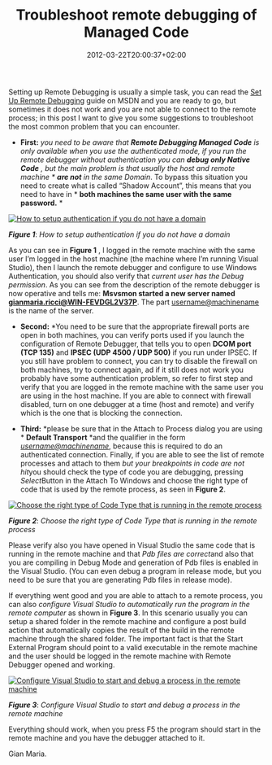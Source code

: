 ﻿---
title: "Troubleshoot remote debugging of Managed Code"
description: ""
date: 2012-03-22T20:00:37+02:00
draft: false
tags: [Debugging,Visual Studio]
categories: [Visual Studio]
---
Setting up Remote Debugging is usually a simple task, you can read the [Set Up Remote Debugging](http://msdn.microsoft.com/en-us/library/bt727f1t.aspx) guide on MSDN and you are ready to go, but sometimes it does not work and you are not able to connect to the remote process; in this post I want to give you some suggestions to troubleshoot the most common problem that you can encounter.

* **First:** *you need to be aware that  **Remote Debugging Managed Code** is only available when you use the authenticated mode, if you run the remote debugger without authentication you can  **debug only Native Code** , but the main problem is that usually *the host and remote machine* * **are not** in the same Domain*. To bypass this situation you need to create what is called “Shadow Account”, this means that you need to have in * **both machines the same user with the same password.** *

[![How to setup authentication if you do not have a domain](http://www.codewrecks.com/blog/wp-content/uploads/2012/03/image_thumb26.png "Setup Authentication")](http://www.codewrecks.com/blog/wp-content/uploads/2012/03/image26.png)

 ***Figure 1***: *How to setup authentication if you do not have a domain*

As you can see in  **Figure 1** , I logged in the remote machine with the same user I’m logged in the host machine (the machine where I’m running Visual Studio), then I launch the remote debugger and configure to use Windows Authentication, you should also verify that *current user has the Debug permission*. As you can see from the description of the remote debugger is now operative and tells me:  **Msvsmon started a new server named** [**gianmaria.ricci@WIN-FEVDGL2V37P**](mailto:gianmaria.ricci@WIN-FEVDGL2V37P). The part [username@machinename](mailto:username@machinename) is the name of the server.

* **Second:** *You need to be sure that the appropriate firewall ports are open in both machines, you can verify ports used if you launch the configuration of Remote Debugger, that tells you to open **DCOM port (TCP 135)** and **IPSEC (UDP 4500 / UDP 500)** if you run under IPSEC. If you still have problem to connect, you can try to disable the firewall on both machines, try to connect again, ad if it still does not work you probably have some authentication problem, so refer to first step and verify that you are logged in the remote machine with the same user you are using in the host machine. If you are able to connect with firewall disabled, turn on one debugger at a time (host and remote) and verify which is the one that is blocking the connection.

* **Third:** *please be sure that in the Attach to Process dialog you are using * **Default Transport** *and the qualifier in the form *[username@machinename](mailto:username@machinename)*, because this is required to do an authenticated connection. Finally, if you are able to see the list of remote processes and attach to them *but your breakpoints in code are not hit*you should check the type of code you are debugging, pressing *Select*Button in the Attach To Windows and choose the right type of code that is used by the remote process, as seen in  **Figure 2**.

[![Choose the right type of Code Type that is running in the remote process](http://www.codewrecks.com/blog/wp-content/uploads/2012/03/image_thumb27.png "Choose the right type of Code Type that is running in the remote process")](http://www.codewrecks.com/blog/wp-content/uploads/2012/03/image27.png)

 ***Figure 2***: *Choose the right type of Code Type that is running in the remote process*

Please verify also you have opened in Visual Studio the same code that is running in the remote machine and that *Pdb files are correct*and also that you are compiling in Debug Mode and generation of Pdb files is enabled in the Visual Studio. (You can even debug a program in release mode, but you need to be sure that you are generating Pdb files in release mode).

If everything went good and you are able to attach to a remote process, you can also *configure Visual Studio to automatically run the program in the remote computer* as shown in  **Figure 3**. In this scenario usually you can setup a shared folder in the remote machine and configure a post build action that automatically copies the result of the build in the remote machine through the shared folder. The important fact is that the Start External Program should point to a valid executable in the remote machine and the user should be logged in the remote machine with Remote Debugger opened and working.

[![Configure Visual Studio to start and debug a process in the remote machine](http://www.codewrecks.com/blog/wp-content/uploads/2012/03/image_thumb28.png "Configure Visual Studio to start and debug a process in the remote machine")](http://www.codewrecks.com/blog/wp-content/uploads/2012/03/image28.png)

 ***Figure 3***: *Configure Visual Studio to start and debug a process in the remote machine*

Everything should work, when you press F5 the program should start in the remote machine and you have the debugger attached to it.

Gian Maria.
